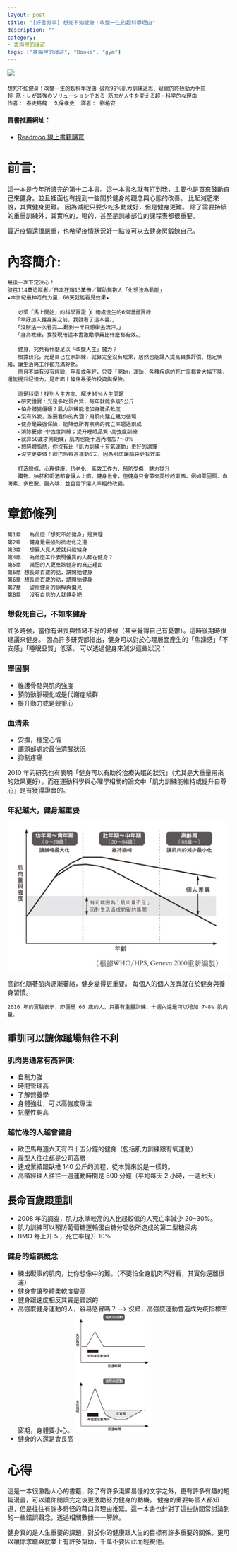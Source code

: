 ```yaml
---
layout: post
title: "[好書分享] 想死不如健身！改變一生的超科學理由"
description: ""
category: 
- 書海裡的漫遊
tags: ["書海裡的漫遊", "Books", "gym"]
---
```


<div><a href="http://moo.im/a/57jnIX" title="想死不如健身！改變一生的超科學理由"><img src="https://cdn.readmoo.com/cover/bd/dc4dki8_210x315.jpg?v=0"></a></div>





```
想死不如健身！改變一生的超科學理由 破除99％肌力訓練迷思、疑慮的終極動力手冊
超 筋トレが最強のソリューションである 筋肉が人生を変える超・科学的な理由
作者： 泰史特龍  久保孝史  譯者： 劉格安 
```

#### 買書推薦網址：

- [Readmoo 線上書籍購買](http://moo.im/a/57jnIX)

# 前言:

這一本是今年所讀完的第十二本書。這一本書名就有打到我，主要也是買來鼓勵自己來健身。並且裡面也有提到一些關於健身的觀念與心態的改善。 比起減肥來說，其實健身更難。 因為減肥只要少吃多動就好，但是健身更難。 除了需要持續的重量訓練外，其實吃的，喝的，甚至是訓練部位的課程表都很重要。

最近疫情還很嚴重，也希望疫情狀況好一點後可以去健身房鍛鍊自己。

# 內容簡介:

```
最後一次下定決心！
號召114萬追蹤者／日本狂銷13萬冊／幫助無數人「化想法為動能」
★本世紀最神奇的力量，60天就能看見效果★

　　必須「馬上開始」的科學實證 ╳ 絕處逢生的6個漫畫實錄
　　「幸好加入健身房之前，我就看了這本書。」
　　「沒辦法一次看完……翻到一半只想衝去流汗。」
　　「身為教練，我發現用這本書激勵學員比什麼都有效。」

　　健身，究竟有什麼足以「改變人生」魔力？
　　根據研究，光是自己在家訓練，就算完全沒有成果，居然也能讓人提高自我評價、穩定情緒，讓生活與工作都充滿幹勁。
　　而且不論有沒有經驗、年長或年輕，只要「開始」運動，各種疾病的死亡率都會大幅下降，還能提升記憶力，是市面上條件最優的投資與保險。

　　這是科學！找到人生方向、解決99％人生問題
　　►研究證實：光是多吃蛋白質，每年就能多瘦5公斤
　　►怕身體變僵硬？肌力訓練能增加身體柔軟度
　　►沒有外表，誰要看你的內涵？用肌肉建立魅力循環
　　►健身是最強保險，能降低所有疾病的死亡率超過兩成
　　►消除憂慮→中強度訓練；提升睡眠品質→高強度訓練
　　►就算60歲才開始練，肌肉也能十週內增加7～8％
　　►想降體脂肪，你沒有比「肌力訓練＋有氧運動」更好的選擇
　　►沒空更要做！歐巴馬每週運動6天，因為肌肉讓腦袋更有效率

　　打造線條．心理健康．抗老化．高效工作力．預防受傷．魅力提升
　　購物、抽菸和喝酒都會讓人上癮，健身也會，但健身只會帶來美妙的東西，例如睪固酮、血清素、多巴胺、腦內啡，並且留下讓人幸福的改變。
```

# 章節條列	

```
第1章 　為什麼「想死不如健身」是真理
第2章 　健身是最強的抗老化之道
第3章 　想要人見人愛就只能健身
第4章 　為什麼工作表現優異的人都在健身？
第5章 　減肥的人更應該健身的真正理由
第6章 想長命百歲的話，請開始健身
第6章 想長命百歲的話，請開始健身
第7章 　破除健身的誤解與偏見
第8章 　沒有自信的人就健身吧
```

### 想殺死自己，不如來健身

許多時候，當你有沮喪與情緒不好的時候（甚至覺得自己有憂鬱）。這時後期時很建議來健身。 因為許多研究都指出，健身可以對於心理層面產生的「焦躁感」「不安感」「睡眠品質」低落。 可以透過健身來減少這些狀況：

### 睪固酮

- 維護骨骼與肌肉強度
- 預防動脈硬化或是代謝症候群
- 提升動力或是競爭心

### 血清素

- 安撫，穩定心情
- 讓頭部處於最佳清醒狀況
- 抑制疼痛

2010 年的研究也有表明「健身可以有助於治療失眠的狀況」（尤其是大重量帶來的效果更好）。而在運動科學與心理學相關的論文中「肌力訓練能維持或提升自尊心」是有獲得證實的。

### 年紀越大，健身越重要

![image-20220620134738518](../images/2021/image-20220620134738518.png)

高齡化隨著肌肉逐漸萎縮，健身變得更重要。 每個人的個人差異就在於健身與養身習慣。

```
2016 年的實驗表示，即便是 60 歲的人，只要有重量訓練，十週內還是可以增加 7~8% 肌肉量。
```

## 重訓可以讓你職場無往不利

### 肌肉男通常有高評價:

- 自制力強
- 時間管理高
- 了解營養學
- 身體強壯，可以高強度專注
- 抗壓性夠高

### 越忙碌的人越會健身

- 歐巴馬每週六天有四十五分鐘的健身（包括肌力訓練跟有氧運動）
- 晨型人往往都是公司高層
- 達成業績跟臥推 140 公斤的流程，從本質來說是一樣的。
- 高階經理人往往一週運動時間是 800 分鐘（平均每天 2 小時，一週七天）



## 長命百歲跟重訓

- 2008 年的調查，肌力水準較高的人比起較低的人死亡率減少 20~30%。
- 肌力訓練可以預防葡萄糖運輸蛋白糖分吸收所造成的第二型糖尿病
- BMO 每上升 5 ，死亡率提升 10%

### 健身的錯誤概念

- 練出礙事的肌肉，比你想像中的難。（不要怕全身肌肉不好看，其實你還離很遠）
- 健身會讓整體柔軟度變高
- 健身跟速度相反其實是錯誤的
- 高強度健身運動的人，容易感冒嗎？ --> 沒錯，高強度運動會造成免疫指標空窗期，身體要小心。
  <img src="../images/2021/image-20220620154146436.png" alt="image-20220620154146436" style="zoom:33%;" />
- 健身的人還是會長高



# 心得

這是一本很激勵人心的書籍，除了有許多淺顯易懂的文字之外，更有許多有趣的短篇漫畫，可以讓你閱讀完之後更激勵努力健身的動機。 健身的重要每個人都知道，但是往往有許多奇怪的藉口與理由推延。這一本書也針對了這些訪間常討論到的一些錯誤觀念，透過相關數據一一解除。 

健身真的是人生重要的課題，對於你的健康跟人生的目標有許多重要的關係。更可以讓你求職與就業上有許多幫助，千萬不要因此而輕視他。
